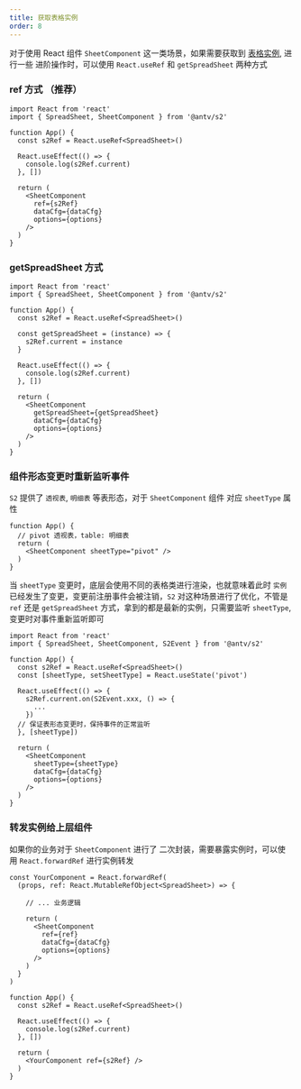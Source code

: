 ```yaml
---
title: 获取表格实例
order: 8
---
```


对于使用 React 组件 `SheetComponent` 这一类场景，如果需要获取到 [表格实例](zh/docs/api/basic-class/spreadsheet), 进行一些 进阶操作时，可以使用 `React.useRef` 和 `getSpreadSheet` 两种方式

### ref 方式 （推荐）

```tsx
import React from 'react'
import { SpreadSheet, SheetComponent } from '@antv/s2'

function App() {
  const s2Ref = React.useRef<SpreadSheet>()

  React.useEffect(() => {
    console.log(s2Ref.current)
  }, [])

  return (
    <SheetComponent
      ref={s2Ref}
      dataCfg={dataCfg}
      options={options}
    />
  )
}
```

### getSpreadSheet 方式

```tsx
import React from 'react'
import { SpreadSheet, SheetComponent } from '@antv/s2'

function App() {
  const s2Ref = React.useRef<SpreadSheet>()

  const getSpreadSheet = (instance) => {
    s2Ref.current = instance
  }

  React.useEffect(() => {
    console.log(s2Ref.current)
  }, [])

  return (
    <SheetComponent
      getSpreadSheet={getSpreadSheet}
      dataCfg={dataCfg}
      options={options}
    />
  )
}
```

### 组件形态变更时重新监听事件

`S2` 提供了 `透视表`, `明细表` 等表形态，对于 `SheetComponent` 组件 对应 `sheetType` 属性

```tsx
function App() {
  // pivot 透视表，table: 明细表
  return (
    <SheetComponent sheetType="pivot" />
  )
}
```

当 `sheetType` 变更时，底层会使用不同的表格类进行渲染，也就意味着此时 `实例` 已经发生了变更，变更前注册事件会被注销，`S2` 对这种场景进行了优化，不管是 `ref` 还是 `getSpreadSheet` 方式，拿到的都是最新的实例，只需要监听 `sheetType`, 变更时对事件重新监听即可

```tsx
import React from 'react'
import { SpreadSheet, SheetComponent, S2Event } from '@antv/s2'

function App() {
  const s2Ref = React.useRef<SpreadSheet>()
  const [sheetType, setSheetType] = React.useState('pivot')

  React.useEffect(() => {
    s2Ref.current.on(S2Event.xxx, () => {
      ...
    })
  // 保证表形态变更时，保持事件的正常监听
  }, [sheetType])

  return (
    <SheetComponent
      sheetType={sheetType}
      dataCfg={dataCfg}
      options={options}
    />
  )
}
```

### 转发实例给上层组件

如果你的业务对于 `SheetComponent` 进行了 二次封装，需要暴露实例时，可以使用 `React.forwardRef` 进行实例转发

```tsx
const YourComponent = React.forwardRef(
  (props, ref: React.MutableRefObject<SpreadSheet>) => {

    // ... 业务逻辑

    return (
      <SheetComponent
        ref={ref}
        dataCfg={dataCfg}
        options={options}
      />
    )
  }
)

function App() {
  const s2Ref = React.useRef<SpreadSheet>()

  React.useEffect(() => {
    console.log(s2Ref.current)
  }, [])

  return (
    <YourComponent ref={s2Ref} />
  )
}
```
